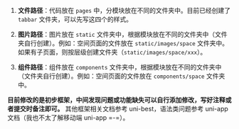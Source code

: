1. **文件路径**：代码放在 `pages` 中，分模块放在不同的文件夹中。目前已经创建了 `tabbar` 文件夹，可以先写这四个的样式。

2. **图片路径**：图片放在 `static` 文件夹中，根据模块放在不同的文件夹中（文件夹自行创建）。例如：空间页面的文件放在 `static/images/space` 文件夹中。如果有子页面，则按层级创建文件夹（`static/images/space/xxx`）。

3. **组件路径**：组件放在 `components` 文件夹中，根据模块放在不同的文件夹中（文件夹自行创建）。例如：空间页面的文件放在 `components/space` 文件夹中。

**目前修改的是初步框架，中间发现问题或功能缺失可以自行添加修改，写好注释或者提交时备注即可。** 
其他框架相关文档参考 uni-best，语法类问题参考 uni-app 文档（我也不太了解移动端 uni-app =-=）。

